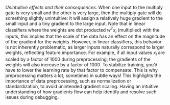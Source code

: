 _Unintuitive effects and their consequences_. When one input to the multiply gate is very small and the other is very large, then the multiply gate will do something slightly unintuitive: it will assign a relatively huge gradient to the small input and a tiny gradient to the large input. Note that in linear classifiers where the weights are dot producted $w^T x_i$ (multiplied) with the inputs, this implies that the scale of the data has an effect on the magnitude of the gradient for the weights. However, in linear classifiers, this behavior is not inherently problematic, as larger inputs naturally correspond to larger weights, reflecting feature importance. For example, if all input values $x_i$​ are scaled by a factor of $1000$ during preprocessing, the gradients of the weights will also increase by a factor of $1000$. To stabilize training, you’d have to lower the learning rate by that factor to compensate. This is why preprocessing matters a lot, sometimes in subtle ways! This highlights the importance of data preprocessing, such as normalization or standardization, to avoid unintended gradient scaling. Having an intuitive understanding of how gradients flow can help identify and resolve such issues during debugging.

